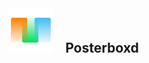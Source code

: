<div align='center'>
    <img align=top src='icons/logo.png' height='70' alt='logo' />
    <h2 style="display:inline-block;margin-left:1rem;height:70px;line-height:70px;">Posterboxd</h2>
</div>
